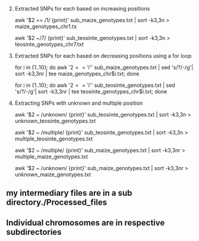 2. Extracted SNPs for each  based on increasing positions	awk '$2 == /1/ {print}' sub_maize_genotypes.txt | sort -k3,3n > maize_genotypes_chr1.tx		awk '$2 ~/7/ {print}' sub_teosinte_genotypes.txt | sort -k3,3n > teosinte_genotypes_chr7.txt3. Extracted SNPs for each  based on decreasing positions using a for loop	for i in {1..10}; do awk '$2=='$i'' sub_maize_genotypes.txt | sed 's/?/-/g'| sort -k3,3nr | tee maize_genotypes_chr$i.txt; done    	for i in {1..10}; do awk '$2=='$i'' sub_teosinte_genotypes.txt | sed 's/?/-/g'| sort -k3,3nr | tee teosinte_genotypes_chr$i.txt; 	done4. Extracting SNPs with unknown and multiple  position 	awk '$2 ~ /unknown/ {print}' sub_teosinte_genotypes.txt | sort -k3,3n > unknown_teosinte_genotypes.txt 		awk '$2 ~ /multiple/ {print}' sub_teosinte_genotypes.txt | sort -k3,3n > multiple_teosinte_genotypes.txt		awk '$2 ~ /multiple/ {print}' sub_maize_genotypes.txt | sort -k3,3nr > multiple_maize_genotypes.txt		awk '$2 ~ /unknown/ {print}' sub_maize_genotypes.txt | sort -k3,3nr > unknown_maize_genotypes.txt## my intermediary files are in a sub directory./Processed_files## Individual chromosomes are in respective subdirectories